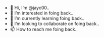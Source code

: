 - 👋 Hi, I’m @jayc00..
- 👀 I’m interested in foing back..
- 🌱 I’m currently learning foing back..
- 💞️ I’m looking to collaborate on foing back..
- 📫 How to reach me foing back..

<!---
jayc00/jayc00 is a ✨ special ✨ repository because its `README.md` (this file) appears on your GitHub profile.
You can click the Preview link to take a look at your changes.
--->
